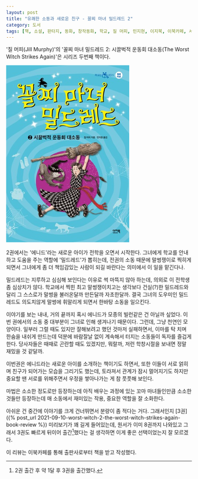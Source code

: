 ```yaml
---
layout: post
title: "유쾌한 소동과 새로운 친구 - 꼴찌 마녀 밀드레드 2"
category: 도서
tags: [책, 소설, 판타지, 동화, 창작동화, 학교, 질 머피, 민지현, 이지북, 이북카페, 서평]
---
```


'질 머피(Jill Murphy)'의
'꼴찌 마녀 밀드레드 2: 시끌벅적 운동회 대소동(The Worst Witch Strikes Again)'은
시리즈 두번째 책이다.

![표지](/images/worst-witch-2-the-worst-witch-strikes-again-book-h480.jpg)

2권에서는 '에니드'라는 새로운 아이가 전학을 오면서 시작한다.
그녀에게 학교를 안내하고 도움을 주는 역할에 '밀드레드'가 뽑히는데,
전권의 소동 때문에 말썽쟁이로 찍히게 되면서
그녀에게 좀 더 책임감있는 사람이 되길 바란다는 의미에서 이 일을 맡긴다나.

밀드레드는 지루하고 심심해 보인다는 이유로 썩 마뜩지 않아 하는데,
의외로 이 전학생 좀 심상치가 않다.
학교에서 찍힌 최고 말썽쟁이치고는 생각보다 건실(?)한 밀드레드와 달리
그 스스로가 말썽을 불러온달까 만든달까 자초한달까.
결국 그녀의 도우미인 밀드레드도 의도치않게 말썽에 휘말리게 되면서 한바탕 소동을 일으킨다.

이야기를 보는 내내, 거의 끝까지 혹시 에니드가 모종의 빌런같은 건 아닐까 싶었다.
이번 권에서의 소동 중 대부분이 그녀로 인해 생겨나기 때문이다.
그런데, 그냥 천연인 모양이다.
일부러 그럴 때도 있지만 잘해보려고 했던 것마저 실패하면서, 이마를 탁 치며 한숨을 내쉬게 만드는데
덕분에 바람잘날 없이 계속해서 터지는 소동들이 독자를 즐겁게 한다.
당사자들은 때때로 곤란할 때도 있겠지만, 뭐랄까, 저런 학창시절을 보내면 정말 재밌을 것 같달까.

이번권은 에니드라는 새로운 아이를 소개하는 책이기도 하면서,
또한 이들이 서로 얽히며 친구가 되어가는 모습을 그리기도 했는데,
토라져서 관계가 잠시 멀어지기도 하지만 중요할 땐 서로를 위해주면서 우정을 쌓아나가는 게 참 풋풋해 보인다.

마법은 소소한 정도로만 등장하는데
아직 배우는 과정에 있는 꼬마 마녀들인만큼 소소한 것들만 등장하는데
매 소동에서 재미있는 작용, 중요한 역할을 잘 소화한다.

아쉬운 건 중간에 이야기를 크게 건너뛰면서 분량이 좀 적다는 거다.
그래서인지 [3권]({% post_url 2021-09-10-worst-witch-2-the-worst-witch-strikes-again-book-review %}) 미리보기가 꽤 길게 들어있는데,
원서가 이미 8권까지 나와있고 그래서 3권도 빠르게 뒤이어 출간[^1]했다는 걸 생각하면
이게 좋은 선택이었는지 잘 모르겠다.

[^1]: 2권 출간 후 약 1달 후 3권을 출간했다.



<div class="im im-info">
이 리뷰는 이북카페를 통해 출판사로부터 책을 받고 작성했다.
</div>
